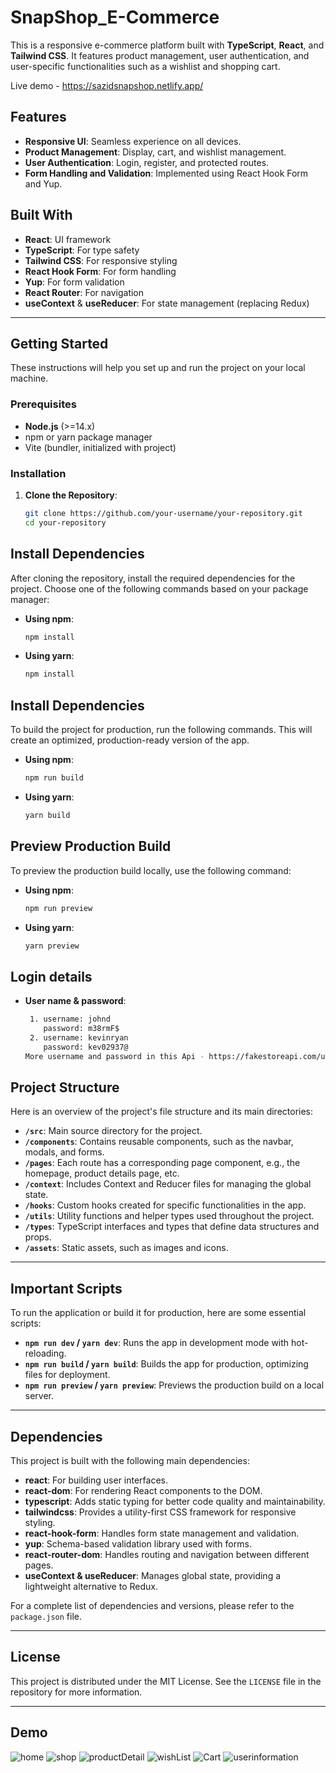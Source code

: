 # SnapShop_E-Commerce

This is a responsive e-commerce platform built with **TypeScript**, **React**, and **Tailwind CSS**. It features product management, user authentication, and user-specific functionalities such as a wishlist and shopping cart.

Live demo - https://sazidsnapshop.netlify.app/

## Features
- **Responsive UI**: Seamless experience on all devices.
- **Product Management**: Display, cart, and wishlist management.
- **User Authentication**: Login, register, and protected routes.
- **Form Handling and Validation**: Implemented using React Hook Form and Yup.

## Built With
- **React**: UI framework
- **TypeScript**: For type safety
- **Tailwind CSS**: For responsive styling
- **React Hook Form**: For form handling
- **Yup**: For form validation
- **React Router**: For navigation
- **useContext** & **useReducer**: For state management (replacing Redux)

---

## Getting Started
These instructions will help you set up and run the project on your local machine.

### Prerequisites
- **Node.js** (>=14.x)
- npm or yarn package manager
- Vite (bundler, initialized with project)

### Installation

1. **Clone the Repository**:
   ```bash
   git clone https://github.com/your-username/your-repository.git
   cd your-repository

## Install Dependencies

After cloning the repository, install the required dependencies for the project. Choose one of the following commands based on your package manager:

- **Using npm**:
  ```bash
  npm install
  
- **Using yarn**:
  ```bash
  npm install
  
## Install Dependencies

To build the project for production, run the following commands. This will create an optimized, production-ready version of the app.

- **Using npm**:
  ```bash
  npm run build
  
- **Using yarn**:
  ```bash
  yarn build
  
## Preview Production Build

To preview the production build locally, use the following command:

- **Using npm**:
  ```bash
  npm run preview
  
- **Using yarn**:
  ```bash
  yarn preview
## Login details
- **User name & password**:
  ```bash
   1. username: johnd
      password: m38rmF$
   2. username: kevinryan
      password: kev02937@
  More username and password in this Api - https://fakestoreapi.com/users

## Project Structure

Here is an overview of the project's file structure and its main directories:

- **`/src`**: Main source directory for the project.
- **`/components`**: Contains reusable components, such as the navbar, modals, and forms.
- **`/pages`**: Each route has a corresponding page component, e.g., the homepage, product details page, etc.
- **`/context`**: Includes Context and Reducer files for managing the global state.
- **`/hooks`**: Custom hooks created for specific functionalities in the app.
- **`/utils`**: Utility functions and helper types used throughout the project.
- **`/types`**: TypeScript interfaces and types that define data structures and props.
- **`/assets`**: Static assets, such as images and icons.

---

## Important Scripts

To run the application or build it for production, here are some essential scripts:

- **`npm run dev` / `yarn dev`**: Runs the app in development mode with hot-reloading.
- **`npm run build` / `yarn build`**: Builds the app for production, optimizing files for deployment.
- **`npm run preview` / `yarn preview`**: Previews the production build on a local server.

---

## Dependencies

This project is built with the following main dependencies:

- **react**: For building user interfaces.
- **react-dom**: For rendering React components to the DOM.
- **typescript**: Adds static typing for better code quality and maintainability.
- **tailwindcss**: Provides a utility-first CSS framework for responsive styling.
- **react-hook-form**: Handles form state management and validation.
- **yup**: Schema-based validation library used with forms.
- **react-router-dom**: Handles routing and navigation between different pages.
- **useContext & useReducer**: Manages global state, providing a lightweight alternative to Redux.

For a complete list of dependencies and versions, please refer to the `package.json` file.

---

## License

This project is distributed under the MIT License. See the `LICENSE` file in the repository for more information.

---

## Demo
![home](https://github.com/user-attachments/assets/58e724d7-7f33-41a9-9a94-64c4ddd7bbc0)
![shop](https://github.com/user-attachments/assets/73b59779-22c2-45fa-bdd5-50761663d248)
![productDetail](https://github.com/user-attachments/assets/923f826d-b69f-4ede-ab11-bbb301298491)
![wishList](https://github.com/user-attachments/assets/ec30e94d-368a-408c-8ce0-befd3b37565a)
![Cart](https://github.com/user-attachments/assets/db682adc-a190-43a7-8cc6-249b4c232f60)
![userinformation](https://github.com/user-attachments/assets/17b4ea11-e2eb-4c65-bd4e-bc5c7ba5954f)






